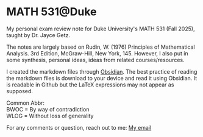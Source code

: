 # MATH 531@Duke
My personal exam review note for Duke University's MATH 531 (Fall 2025), taught by Dr. Jayce Getz. 

The notes are largely based on Rudin, W. (1976) Principles of Mathematical Analysis. 3rd Edition, McGraw-Hill, New York, 145. However, I also put in some synthesis, personal ideas, ideas from related courses/resources.

I created the markdown files through [Obsidian](https://github.com/obsidianmd/obsidian-releases). The best practice of reading the markdown files is download to your device and read it using Obsidian. It is readable in Github but the LaTeX expressions may not appear as supposed.

Common Abbr:\
BWOC = By way of contradiction\
WLOG = Without loss of generality

For any comments or question, reach out to me: [My email](mailto:xz455@duke.edu?subject=%5BReal%20Analysis%20Notes%5D)

